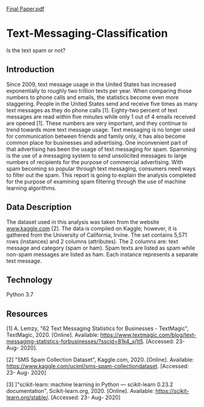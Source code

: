 
[Final Paper.pdf](https://github.com/coreyyesavage/Text-Messaging-Classification/files/6184625/Final.Paper.pdf)
# Text-Messaging-Classification
Is the text spam or not?

## Introduction
Since 2009, text message usage in the United States has increased exponentially to roughly two trillion texts per year. 
When comparing those numbers to phone calls and emails, the statistics become even more staggering. People in the United 
States send and receive five times as many text messages as they do phone calls [1]. Eighty-two percent of text messages 
are read within five minutes while only 1 out of 4 emails received are opened [1]. These numbers are very important, and 
they continue to trend towards more text message usage. Text messaging is no longer used for communication between friends 
and family only, it has also become common place for businesses and advertising. One inconvenient part of that advertising has
been the usage of text messaging for spam. Spamming is the use of a messaging system to send unsolicited messages to large 
numbers of recipients for the purpose of commercial advertising. With spam becoming so popular through text messaging, 
consumers need ways to filter out the spam.  This report is going to explain the analysis completed for the purpose of 
examining spam filtering through the use of machine learning algorithms. 

## Data Description
The dataset used in this analysis was taken from the website www.kaggle.com [2]. The data is compiled on Kaggle; however, 
it is gathered from the University of California, Irvine. The set contains 5,571 rows (instances) and 2 columns (attributes). 
The 2 columns are: text message and category (spam or ham). Spam texts are listed as spam while non-spam messages are listed 
as ham. Each instance represents a separate text message.

## Technology
Python 3.7 

## Resources
[1] A. Lemzy, "62 Text Messaging Statistics for Businesses - TextMagic", TextMagic, 2020. [Online]. 
Available: https://www.textmagic.com/blog/text-messaging-statistics-forbusinesses/?sscid=81k4_sj1t5. [Accessed: 23- Aug- 2020].

[2] "SMS Spam Collection Dataset", Kaggle.com, 2020. [Online].
Available: https://www.kaggle.com/uciml/sms-spam-collectiondataset. [Accessed: 23- Aug- 2020]

[3] ]"scikit-learn: machine learning in Python — scikit-learn 0.23.2 documentation", Scikit-learn.org, 2020. [Online]. 
Available: https://scikit-learn.org/stable/. [Accessed: 23- Aug- 2020]
